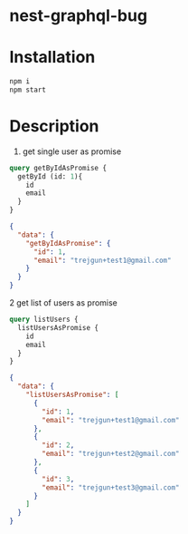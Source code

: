 # nest-graphql-bug

# Installation

```sh
npm i
npm start
```

# Description

1. get single user as promise

```graphql
query getByIdAsPromise {
  getById (id: 1){
    id
    email
  }
}
```

```json
{
  "data": {
    "getByIdAsPromise": {
      "id": 1,
      "email": "trejgun+test1@gmail.com"
    }
  }
}
```

2 get list of users as promise
```graphql
query listUsers {
  listUsersAsPromise {
    id
    email
  }
}
```

```json
{
  "data": {
    "listUsersAsPromise": [
      {
        "id": 1,
        "email": "trejgun+test1@gmail.com"
      },
      {
        "id": 2,
        "email": "trejgun+test2@gmail.com"
      },
      {
        "id": 3,
        "email": "trejgun+test3@gmail.com"
      }
    ]
  }
}
```

